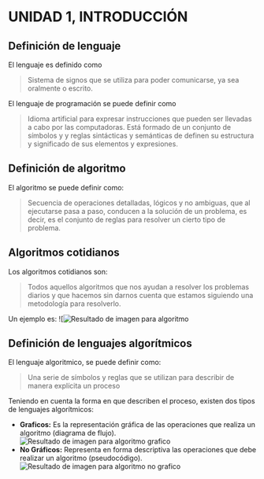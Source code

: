 # UNIDAD 1, INTRODUCCIÓN

## Definición de lenguaje
El lenguaje es definido como 

> Sistema de signos que se utiliza para poder comunicarse, ya sea
> oralmente o escrito.

El lenguaje de programación se puede definir como 

> Idioma artificial para expresar instrucciones que pueden ser llevadas
> a cabo por las computadoras. Está formado de un conjunto de símbolos y
> y reglas sintácticas y semánticas de definen su estructura y
> significado de sus elementos y expresiones.


## Definición de algoritmo
El algoritmo se puede definir como:

> Secuencia de operaciones detalladas, lógicos y no ambiguas, que al ejecutarse
> pasa a paso, conducen a la solución de un problema, es decir, es el
> conjunto de reglas para resolver un cierto tipo de problema.


## Algoritmos cotidianos
Los algoritmos cotidianos son:

> Todos aquellos algoritmos que nos ayudan a resolver los problemas
> diarios y que hacemos sin darnos cuenta que estamos siguiendo una
> metodología para resolverlo.

Un ejemplo es:
![![Resultado de imagen para algoritmo](https://upload.wikimedia.org/wikipedia/commons/thumb/b/bd/LampFlowchart-es.svg/220px-LampFlowchart-es.svg.png)


## Definición de lenguajes algorítmicos
El lenguaje algoritmico, se puede definir como:

>  Una serie de símbolos y reglas que se utilizan para describir de
> manera explícita un proceso

Teniendo en cuenta la forma en que describen el proceso, existen dos tipos de lenguajes algorítmicos:

 - **Graficos:** Es la representación gráfica de las operaciones que realiza un algoritmo (diagrama de flujo).
 ![Resultado de imagen para algoritmo grafico](https://www.researchgate.net/profile/Elena_Cabrera_Revuelta/publication/319939606/figure/fig54/AS:649775695273984@1531930006133/Figura-417-Grafico-de-Flujo-de-un-Algoritmo-Genetico-Elaboracion-Propia-Fuente.png)
 - **No Gráficos:** Representa en forma descriptiva las operaciones que debe realizar un algoritmo (pseudocódigo).
![Resultado de imagen para algoritmo no grafico](http://imagenes.mailxmail.com/cursos/imagenes/0/3/representacion-grafica-de-algoritmos_6330_8_5.jpg)
